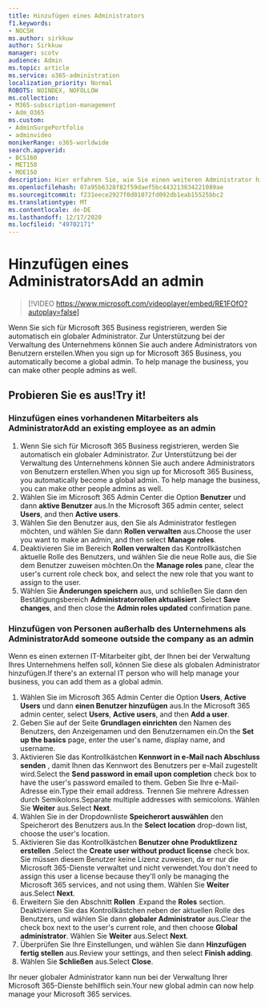 ```yaml
---
title: Hinzufügen eines Administrators
f1.keywords:
- NOCSH
ms.author: sirkkuw
author: Sirkkuw
manager: scotv
audience: Admin
ms.topic: article
ms.service: o365-administration
localization_priority: Normal
ROBOTS: NOINDEX, NOFOLLOW
ms.collection:
- M365-subscription-management
- Adm_O365
ms.custom:
- AdminSurgePortfolio
- adminvideo
monikerRange: o365-worldwide
search.appverid:
- BCS160
- MET150
- MOE150
description: Hier erfahren Sie, wie Sie einen weiteren Administrator hinzufügen.
ms.openlocfilehash: 07a95b6328f82f59daef5bc443213834221089ae
ms.sourcegitcommit: f231eece2927f0d01072fd092db1eab15525bbc2
ms.translationtype: MT
ms.contentlocale: de-DE
ms.lasthandoff: 12/17/2020
ms.locfileid: "49702171"
---
```

# <a name="add-an-admin"></a><span data-ttu-id="bda07-103">Hinzufügen eines Administrators</span><span class="sxs-lookup"><span data-stu-id="bda07-103">Add an admin</span></span>

> [!VIDEO https://www.microsoft.com/videoplayer/embed/RE1FOfO?autoplay=false]

<span data-ttu-id="bda07-104">Wenn Sie sich für Microsoft 365 Business registrieren, werden Sie automatisch ein globaler Administrator. Zur Unterstützung bei der Verwaltung des Unternehmens können Sie auch andere Administrators von Benutzern erstellen.</span><span class="sxs-lookup"><span data-stu-id="bda07-104">When you sign up for Microsoft 365 Business, you automatically become a global admin. To help manage the business, you can make other people admins as well.</span></span> 

## <a name="try-it"></a><span data-ttu-id="bda07-105">Probieren Sie es aus!</span><span class="sxs-lookup"><span data-stu-id="bda07-105">Try it!</span></span>

### <a name="add-an-existing-employee-as-an-admin"></a><span data-ttu-id="bda07-106">Hinzufügen eines vorhandenen Mitarbeiters als Administrator</span><span class="sxs-lookup"><span data-stu-id="bda07-106">Add an existing employee as an admin</span></span>

1. <span data-ttu-id="bda07-107">Wenn Sie sich für Microsoft 365 Business registrieren, werden Sie automatisch ein globaler Administrator. Zur Unterstützung bei der Verwaltung des Unternehmens können Sie auch andere Administrators von Benutzern erstellen.</span><span class="sxs-lookup"><span data-stu-id="bda07-107">When you sign up for Microsoft 365 Business, you automatically become a global admin. To help manage the business, you can make other people admins as well.</span></span> 
1. <span data-ttu-id="bda07-108">Wählen Sie im Microsoft 365 Admin Center die Option **Benutzer** und dann **aktive Benutzer** aus.</span><span class="sxs-lookup"><span data-stu-id="bda07-108">In the Microsoft 365 admin center, select **Users**, and then **Active users**.</span></span>
1. <span data-ttu-id="bda07-109">Wählen Sie den Benutzer aus, den Sie als Administrator festlegen möchten, und wählen Sie dann **Rollen verwalten** aus.</span><span class="sxs-lookup"><span data-stu-id="bda07-109">Choose the user you want to make an admin, and then select **Manage roles**.</span></span>
1. <span data-ttu-id="bda07-110">Deaktivieren Sie im Bereich **Rollen verwalten** das Kontrollkästchen aktuelle Rolle des Benutzers, und wählen Sie die neue Rolle aus, die Sie dem Benutzer zuweisen möchten.</span><span class="sxs-lookup"><span data-stu-id="bda07-110">On the **Manage roles** pane, clear the user's current role check box, and select the new role that you want to assign to the user.</span></span>
1. <span data-ttu-id="bda07-111">Wählen Sie **Änderungen speichern** aus, und schließen Sie dann den Bestätigungsbereich **Administratorrollen aktualisiert** .</span><span class="sxs-lookup"><span data-stu-id="bda07-111">Select **Save changes**, and then close the **Admin roles updated** confirmation pane.</span></span>

### <a name="add-someone-outside-the-company-as-an-admin"></a><span data-ttu-id="bda07-112">Hinzufügen von Personen außerhalb des Unternehmens als Administrator</span><span class="sxs-lookup"><span data-stu-id="bda07-112">Add someone outside the company as an admin</span></span>

<span data-ttu-id="bda07-113">Wenn es einen externen IT-Mitarbeiter gibt, der Ihnen bei der Verwaltung Ihres Unternehmens helfen soll, können Sie diese als globalen Administrator hinzufügen.</span><span class="sxs-lookup"><span data-stu-id="bda07-113">If there's an external IT person who will help manage your business, you can add them as a global admin.</span></span>

1. <span data-ttu-id="bda07-114">Wählen Sie im Microsoft 365 Admin Center die Option **Users**, **Active Users** und dann **einen Benutzer hinzufügen** aus.</span><span class="sxs-lookup"><span data-stu-id="bda07-114">In the Microsoft 365 admin center, select **Users**, **Active users**, and then **Add a user**.</span></span>
1. <span data-ttu-id="bda07-115">Geben Sie auf der Seite **Grundlagen einrichten** den Namen des Benutzers, den Anzeigenamen und den Benutzernamen ein.</span><span class="sxs-lookup"><span data-stu-id="bda07-115">On the **Set up the basics** page, enter the user's name, display name, and username.</span></span>
1. <span data-ttu-id="bda07-116">Aktivieren Sie das Kontrollkästchen **Kennwort in e-Mail nach Abschluss senden** , damit Ihnen das Kennwort des Benutzers per e-Mail zugestellt wird.</span><span class="sxs-lookup"><span data-stu-id="bda07-116">Select the **Send password in email upon completion** check box to have the user's password emailed to them.</span></span> <span data-ttu-id="bda07-117">Geben Sie Ihre e-Mail-Adresse ein.</span><span class="sxs-lookup"><span data-stu-id="bda07-117">Type their email address.</span></span> <span data-ttu-id="bda07-118">Trennen Sie mehrere Adressen durch Semikolons.</span><span class="sxs-lookup"><span data-stu-id="bda07-118">Separate multiple addresses with semicolons.</span></span> <span data-ttu-id="bda07-119">Wählen Sie **Weiter** aus.</span><span class="sxs-lookup"><span data-stu-id="bda07-119">Select **Next**.</span></span>
1. <span data-ttu-id="bda07-120">Wählen Sie in der Dropdownliste **Speicherort auswählen** den Speicherort des Benutzers aus.</span><span class="sxs-lookup"><span data-stu-id="bda07-120">In the **Select location** drop-down list, choose the user's location.</span></span>
1. <span data-ttu-id="bda07-121">Aktivieren Sie das Kontrollkästchen **Benutzer ohne Produktlizenz erstellen** .</span><span class="sxs-lookup"><span data-stu-id="bda07-121">Select the **Create user without product license** check box.</span></span> <span data-ttu-id="bda07-122">Sie müssen diesem Benutzer keine Lizenz zuweisen, da er nur die Microsoft 365-Dienste verwaltet und nicht verwendet.</span><span class="sxs-lookup"><span data-stu-id="bda07-122">You don't need to assign this user a license because they'll only be managing the Microsoft 365 services, and not using them.</span></span> <span data-ttu-id="bda07-123">Wählen Sie **Weiter** aus.</span><span class="sxs-lookup"><span data-stu-id="bda07-123">Select **Next**.</span></span>
1. <span data-ttu-id="bda07-124">Erweitern Sie den Abschnitt **Rollen** .</span><span class="sxs-lookup"><span data-stu-id="bda07-124">Expand the **Roles** section.</span></span> <span data-ttu-id="bda07-125">Deaktivieren Sie das Kontrollkästchen neben der aktuellen Rolle des Benutzers, und wählen Sie dann **globaler Administrator** aus.</span><span class="sxs-lookup"><span data-stu-id="bda07-125">Clear the check box next to the user's current role, and then choose **Global administrator**.</span></span> <span data-ttu-id="bda07-126">Wählen Sie **Weiter** aus.</span><span class="sxs-lookup"><span data-stu-id="bda07-126">Select **Next**.</span></span>
1. <span data-ttu-id="bda07-127">Überprüfen Sie Ihre Einstellungen, und wählen Sie dann **Hinzufügen fertig stellen** aus.</span><span class="sxs-lookup"><span data-stu-id="bda07-127">Review your settings, and then select **Finish adding**.</span></span>
1. <span data-ttu-id="bda07-128">Wählen Sie **Schließen** aus.</span><span class="sxs-lookup"><span data-stu-id="bda07-128">Select **Close**.</span></span>

<span data-ttu-id="bda07-129">Ihr neuer globaler Administrator kann nun bei der Verwaltung Ihrer Microsoft 365-Dienste behilflich sein.</span><span class="sxs-lookup"><span data-stu-id="bda07-129">Your new global admin can now help manage your Microsoft 365 services.</span></span>
